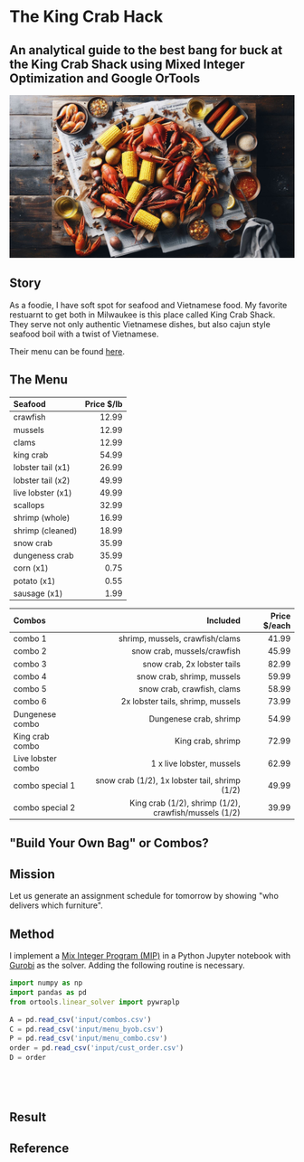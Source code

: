# The King Crab Hack
## An analytical guide to the best bang for buck at the King Crab Shack using Mixed Integer Optimization and Google OrTools

<img src="images/kcs.png" width="1000" >

## Story
As a foodie, I have soft spot for seafood and Vietnamese food. My favorite restuarnt to get both in Milwaukee is this place called King Crab Shack. They serve not only authentic Vietnamese dishes, but also cajun style seafood boil with a twist of Vietnamese. 

Their menu can be found [here](https://thekingcrabshack27th.com/menu).  

## The Menu

| Seafood  | Price $/lb | 
| :------  | ---: | 
| crawfish	     |12.99 |
| mussels	     |12.99 |
| clams	     |12.99 |
| king crab    |	54.99|
| lobster tail (x1)	  |	26.99|
| lobster tail (x2)	  |	49.99|
| live lobster (x1)|	49.99|
| scallops	|	32.99|
| shrimp (whole)|16.99|
| shrimp (cleaned) |18.99|
| snow crab     |	35.99|
| dungeness crab|35.99|
| corn (x1)    |	0.75|
| potato (x1)	  |0.55|
| sausage (x1)	 |1.99|


|Combos	|	Included	|	Price $/each	|
| :------  | ---: | ---: | 
|combo 1	|shrimp, mussels, crawfish/clams	|	41.99 |
|combo 2	|snow crab, mussels/crawfish	|	45.99 |
|combo 3	|snow crab, 2x lobster tails	|	82.99 |
|combo 4	|snow crab, shrimp, mussels	|	59.99 |
|combo 5	|snow crab, crawfish, clams	|	58.99 |
|combo 6	|2x lobster tails, shrimp, mussels	|	73.99 |
|Dungenese combo 	|Dungenese crab, shrimp	|	54.99 |
|King crab combo	|King crab, shrimp	|	72.99 |
|Live lobster combo	|1 x live lobster, mussels	|	62.99 |
|combo special 1	|snow crab (1/2), 1x lobster tail, shrimp (1/2) 	|	49.99 |
|combo special 2	|King crab (1/2), shrimp (1/2), crawfish/mussels (1/2)	|	39.99 |


## "Build Your Own Bag" or Combos? 


## Mission
Let us generate an assignment schedule for tomorrow by showing "who delivers which furniture". 

## Method
I implement a [Mix Integer Program (MIP)](https://en.wikipedia.org/wiki/Integer_programming) in a Python Jupyter notebook with [Gurobi](https://www.gurobi.com/) as the solver. Adding the following routine is necessary. 

```javascript
import numpy as np
import pandas as pd
from ortools.linear_solver import pywraplp
```
```javascript
A = pd.read_csv('input/combos.csv')
C = pd.read_csv('input/menu_byob.csv')
P = pd.read_csv('input/menu_combo.csv')
order = pd.read_csv('input/cust_order.csv')
D = order
```

```javascript

```

```javascript

```

```javascript

```

```javascript

```
## Result


## Reference



